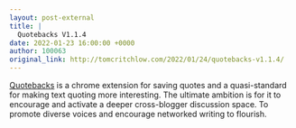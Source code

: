 ```yaml
---
layout: post-external
title: |
  Quotebacks V1.1.4
date: 2022-01-23 16:00:00 +0000
author: 100063
original_link: http://tomcritchlow.com/2022/01/24/quotebacks-v1.1.4/
---
```


[Quotebacks](https://quotebacks.net/) is a chrome extension for saving quotes and a quasi-standard for making text quoting more interesting. The ultimate ambition is for it to encourage and activate a deeper cross-blogger discussion space. To promote diverse voices and encourage networked writing to flourish.
